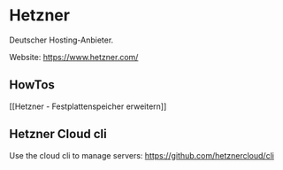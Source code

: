 # Hetzner
Deutscher Hosting-Anbieter.

Website: https://www.hetzner.com/

## HowTos

[[Hetzner - Festplattenspeicher erweitern]]

## Hetzner Cloud cli

Use the cloud cli to manage servers: https://github.com/hetznercloud/cli
